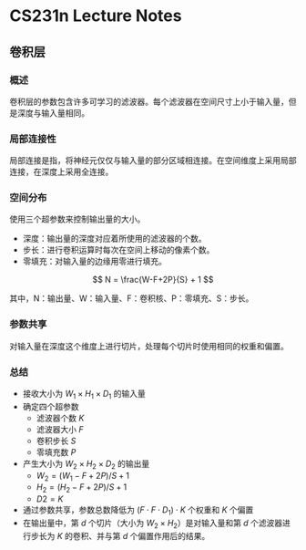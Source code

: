 # CS231n Lecture Notes 

## 卷积层

### 概述 

卷积层的参数包含许多可学习的滤波器。每个滤波器在空间尺寸上小于输入量，但是深度与输入量相同。

### 局部连接性

局部连接是指，将神经元仅仅与输入量的部分区域相连接。在空间维度上采用局部连接，在深度上采用全连接。

### 空间分布

使用三个超参数来控制输出量的大小。

- 深度：输出量的深度对应着所使用的滤波器的个数。
- 步长：进行卷积运算时每次在空间上移动的像素个数。
- 零填充：对输入量的边缘用零进行填充。

$$ N = \frac{W-F+2P}{S} + 1 $$

其中，N：输出量、W：输入量、F：卷积核、P：零填充、S：步长。

### 参数共享

对输入量在深度这个维度上进行切片，处理每个切片时使用相同的权重和偏置。

### 总结

- 接收大小为 $W_1 \times H_1 \times D_1$ 的输入量
- 确定四个超参数
    - 滤波器个数 $K$
    - 滤波器大小 $F$
    - 卷积步长 $S$
    - 零填充数 $P$
- 产生大小为 $W_2 \times H_2 \times D_2$ 的输出量
    - $W_2 = (W_1-F+2P)/S + 1$ 
    - $H_2 = (H_2-F+2P)/S + 1$
    - $D2 = K$
- 通过参数共享，参数总数降低为 $(F \cdot F \cdot D_1) \cdot K$ 个权重和 $K$ 个偏置
- 在输出量中，第 $d$ 个切片（大小为 $W_2 \times H_2$）是对输入量和第 $d$ 个滤波器进行步长为 $K$ 的卷积、并与第 $d$ 个偏置作用后的结果。

